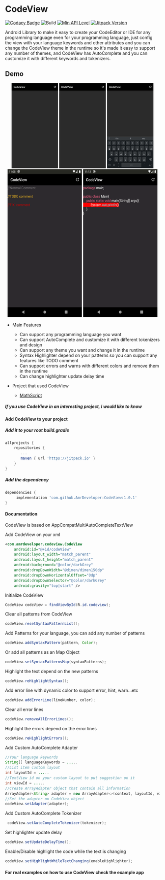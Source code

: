 # CodeView
[![Codacy Badge](https://api.codacy.com/project/badge/Grade/343df315aa3b40e09e6e98cf32ff8468)](https://app.codacy.com/gh/AmrDeveloper/CodeView?utm_source=github.com&utm_medium=referral&utm_content=AmrDeveloper/CodeView&utm_campaign=Badge_Grade_Settings)
![Build](https://github.com/amrdeveloper/codeview/actions/workflows/build.yml/badge.svg)
[![Min API Level](https://img.shields.io/badge/API-%2B14-brightgreen)]()
[![Jitpack Version](https://jitpack.io/v/AmrDeveloper/CodeView.svg)](https://jitpack.io/#AmrDeveloper/CodeView)

Android Library to make it easy to create your CodeEditor or IDE for any programming language 
even for your programming language, just config the view with your language keywords and other attributes
and you can change the CodeView theme in the runtime so it's made it easy to support any number of themes, 
and CodeView has AutoComplete and you can customize it with different keywords and tokenizers.

## Demo
<p align="center">
  <img src="screenshots/python_demo.gif" alt="animated" width="30%"/>
  <img src="screenshots/java_demo.gif" alt="animated" width="30%"/>
  <img src="screenshots/golang_demo.gif" alt="animated" width="30%"/>
  <img src="screenshots/multi_comments_demo.png" alt="animated" width="242" height="480"/>
  <img src="screenshots/error_line_demo.png" alt="animated" width="242" height="480" />
</p>

- Main Features
  - Can support any programming language you want
  - Can support AutoComplete and customize it with different tokenizers and design
  - Can support any theme you want and change it in the runtime
  - Syntax Highlighter depend on your patterns so you can support any features like TODO comment
  - Can support errors and warns with different colors and remove them in the runtime
  - Can change highlighter update delay time

- Project that used CodeView
  - [MathScript](https://play.google.com/store/apps/details?id=com.amrdeveloper.mathscript)

##### If you use CodeView in an interesting project, I would like to know

#### Add CodeView to your project

##### Add it to your root build.gradle
````gradle
allprojects {
	repositories {
	   ...
	   maven { url 'https://jitpack.io' }
	}
}
````

##### Add the dependency
````gradle
dependencies { 
     implementation 'com.github.AmrDeveloper:CodeView:1.0.1'
}
````

#### Documentation
CodeView is based on AppCompatMultiAutoCompleteTextView

Add CodeView on your xml 

```xml
<com.amrdeveloper.codeview.CodeView
    android:id="@+id/codeView"
    android:layout_width="match_parent"
    android:layout_height="match_parent"
    android:background="@color/darkGrey"
    android:dropDownWidth="@dimen/dimen150dp"
    android:dropDownHorizontalOffset="0dp"
    android:dropDownSelector="@color/darkGrey"
    android:gravity="top|start" />
```

Initialize CodeView

```java
CodeView codeView = findViewById(R.id.codeview);
```

Clear all patterns from CodeView

```java
codeView.resetSyntaxPatternList();
```

Add Patterns for your language, you can add any number of patterns

```java
codeView.addSyntaxPattern(pattern, Color);
```

Or add all patterns as an Map Object

```java
codeView.setSyntaxPatternsMap(syntaxPatterns);
```

Highlight the text depend on the new patterns
  
```java
codeView.reHighlightSyntax();
```

Add error line with dynamic color to support error, hint, warn...etc

```java
codeView.addErrorLine(lineNumber, color);
```

Clear all error lines

```java
codeView.removeAllErrorLines();
```

Highlight the errors depend on the error lines

```java
codeView.reHighlightErrors();
```
  
Add Custom AutoComplete Adapter

```java
//Your language keywords
String[] languageKeywords = .....
//List item custom layout 
int layoutId = .....
//TextView id on your custom layout to put suggestion on it
int viewId = .....
//Create ArrayAdapter object that contain all information
ArrayAdapter<String> adapter = new ArrayAdapter<>(context, layoutId, viewId, languageKeywords);
//Set the adapter on CodeView object
codeView.setAdapter(adapter);
```

Add Custom AutoComplete Tokenizer
    
```java
 codeView.setAutoCompleteTokenizer(tokenizer);
```

Set highlighter update delay

```java
codeView.setUpdateDelayTime();
```

Enable/Disable highlight the code while the text is changing

```java
codeView.setHighlightWhileTextChanging(enableHighlighter);
```

#### For real examples on how to use CodeView check the example app

